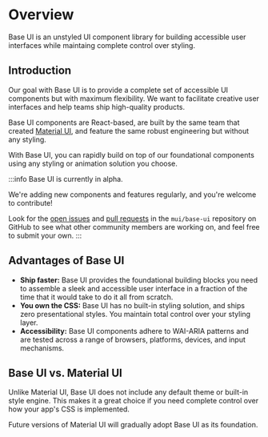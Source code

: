 # Overview

<p class="description">Base UI is an unstyled UI component library for building accessible user interfaces while maintaing complete control over styling.</p>

## Introduction

Our goal with Base UI is to provide a complete set of accessible UI components but with maximum flexibility. We want to facilitate creative user interfaces and help teams ship high-quality products.

Base UI components are React-based, are built by the same team that created [Material UI](https://mui.com/material-ui/), and feature the same robust engineering but without any styling.

With Base UI, you can rapidly build on top of our foundational components using any styling or animation solution you choose.

:::info
Base UI is currently in alpha.

We're adding new components and features regularly, and you're welcome to contribute!

Look for the [open issues](https://github.com/mui/base-ui/issues) and [pull requests](https://github.com/mui/base-ui/pulls) in the `mui/base-ui` repository on GitHub to see what other community members are working on, and feel free to submit your own.
:::

## Advantages of Base UI

- **Ship faster:** Base UI provides the foundational building blocks you need to assemble a sleek and accessible user interface in a fraction of the time that it would take to do it all from scratch.
- **You own the CSS:** Base UI has no built-in styling solution, and ships zero presentational styles. You maintain total control over your styling layer.
- **Accessibility:** Base UI components adhere to WAI-ARIA patterns and are tested across a range of browsers, platforms, devices, and input mechanisms.

## Base UI vs. Material UI

Unlike Material UI, Base UI does not include any default theme or built-in style engine.
This makes it a great choice if you need complete control over how your app's CSS is implemented.

Future versions of Material UI will gradually adopt Base UI as its foundation.
